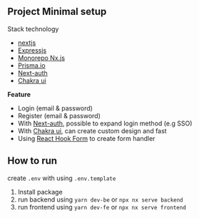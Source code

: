 ## Project Minimal setup

Stack technology

- [nextjs](https://nextjs.org/)
- [Expressjs](https://expressjs.com/)
- [Monorepo Nx.js](https://nx.dev/)
- [Prisma.io](https://www.prisma.io/)
- [Next-auth](https://next-auth.js.org/)
- [Chakra ui](https://chakra-ui.com/)


**Feature**
- Login (email & password)
- Register (email & password)
- With [Next-auth](https://next-auth.js.org/), possible to expand login method (e.g SSO)
- With [Chakra ui](https://chakra-ui.com/), can create custom design and fast
- Using [React Hook Form](https://react-hook-form.com/) to create form handler


## How to run

create `.env` with using `.env.template`

1. Install package
2. run backend using `yarn dev-be` or `npx nx serve backend`
3. run frontend using `yarn dev-fe` or `npx nx serve frontend`